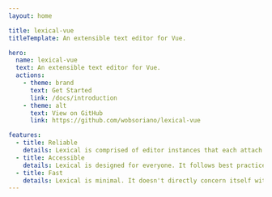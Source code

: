```yaml
---
layout: home

title: lexical-vue
titleTemplate: An extensible text editor for Vue.

hero:
  name: lexical-vue
  text: An extensible text editor for Vue.
  actions:
    - theme: brand
      text: Get Started
      link: /docs/introduction
    - theme: alt
      text: View on GitHub
      link: https://github.com/wobsoriano/lexical-vue

features:
  - title: Reliable
    details: Lexical is comprised of editor instances that each attach to a single content editable element. A set of editor states represent the current and pending states of the editor at any given time.
  - title: Accessible
    details: Lexical is designed for everyone. It follows best practices established in WCAG and is compatible with screen readers and other assistive technologies.
  - title: Fast
    details: Lexical is minimal. It doesn't directly concern itself with UI components, toolbars or rich-text features and markdown. The logic for these features can be included via a plugin interface.
---
```

